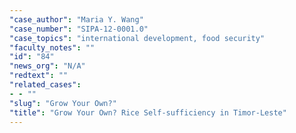```yaml
---
"case_author": "Maria Y. Wang"
"case_number": "SIPA-12-0001.0"
"case_topics": "international development, food security"
"faculty_notes": ""
"id": "84"
"news_org": "N/A"
"redtext": ""
"related_cases":
- - ""
"slug": "Grow Your Own?"
"title": "Grow Your Own? Rice Self-sufficiency in Timor-Leste"
---
```

